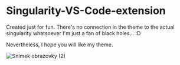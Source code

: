 # Singularity-VS-Code-extension
Created just for fun. There's no connection in the theme to the actual singularity whatsoever I'm just a fan of black holes... :D

Nevertheless, I hope you will like my theme.

![Snímek obrazovky (2)](https://user-images.githubusercontent.com/72461989/124634087-3c162400-de86-11eb-85c7-a0ddde98444c.png)
